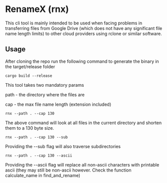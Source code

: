 RenameX (rnx)
=============


This cli tool is mainly intended to be used when facing
problems in transferring files from Google Drive (which does not
have any significant file name length limits) to other cloud
providers using rclone or similar software.

Usage
-----

After cloning the repo run the following command to
generate the binary in the target/release folder

```shell
cargo build --release
```

This tool takes two mandatory params

path - the directory where the files are

cap - the max file name length (extension included)

```shell
rnx --path . --cap 130
```

The above command will look at all files in the current
directory and shorten them to a 130 byte size.

```shell
rnx --path . --cap 130 --sub
```

Providing the --sub flag will also traverse subdirectories

```shell
rnx --path . --cap 130 --ascii
```

Providing the --ascii flag will replace all non-ascii characters with printable
ascii (they may still be non-ascii however. Check the function
calculate_name in find_and_rename)